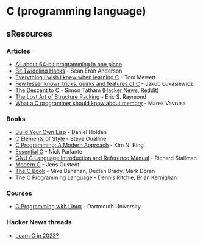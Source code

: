 # C (programming language)

## sResources

### Articles

* [All about 64-bit programming in one place](https://software.intel.com/content/www/us/en/develop/blogs/all-about-64-bit-programming-in-one-place.html)
* [Bit Twiddling Hacks](https://graphics.stanford.edu/\~seander/bithacks.html) - Sean Eron Anderson
* [Everything I wish I knew when learning C](https://tmewett.com/c-tips/) - Tom Mewett
* [Few lesser known tricks, quirks and features of C](https://blog.joren.ga/less-known-c) - Jakub Łukasiewicz
* [The Descent to C](https://www.chiark.greenend.org.uk/\~sgtatham/cdescent/) - Simon Tatham ([Hacker News](https://news.ycombinator.com/item?id=7134798), [Reddit](https://www.reddit.com/r/programming/comments/1wcily/the\_descent\_to\_c/))
* [The Lost Art of Structure Packing](https://www.catb.org/esr/structure-packing/) - Eric S. Raymond
* [What a C programmer should know about memory](https://marek.vavrusa.com/memory/) - Marek Vavrusa

### Books

* [Build Your Own Lisp](http://buildyourownlisp.com/contents) - Daniel Holden
* [C Elements of Style](http://www.oualline.com/books.free/style/index.html) - Steve Oualline
* [C Programming: A Modern Approach](https://smile.amazon.co.uk/C-Programming-Modern-Approach-King/dp/0393979504) - Kim N. King
* [Essential C](http://cslibrary.stanford.edu/101/EssentialC.pdf) - Nick Parlante
* [GNU C Language Introduction and Reference Manual](http://www.davisr.me/dropbox/rms-c-20221008/c.pdf) - Richard Stallman
* [Modern C](https://hal.inria.fr/hal-02383654/document) - Jens Gustedt
* [The C Book](https://publications.gbdirect.co.uk/c\_book/) - Mike Banahan, Declan Brady, Mark Doran
* The C Programming Language - Dennis Ritchie, Brian Kernighan

### Courses

* [C Programming with Linux](https://www.edx.org/professional-certificate/dartmouth-imtx-c-programming-with-linux) - Dartmouth University

### Hacker News threads

* [Learn C in 2023?](https://news.ycombinator.com/item?id=34105770)
